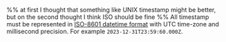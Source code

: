 %% at first I thought that something like UNIX timestamp might be better, but on the second thought I think ISO should be fine %%
All timestamp must be represented in [ISO-8601 datetime format](https://www.rfc-editor.org/rfc/rfc3339) with UTC time-zone and millisecond precision. For example `2023-12-31T23:59:60.000Z`.
